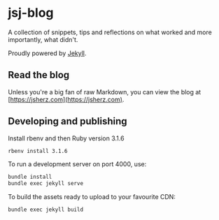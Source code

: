 # jsj-blog

A collection of snippets, tips and reflections on what worked and more importantly, what didn't.

Proudly powered by [Jekyll](https://jekyllrb.com/).

## Read the blog

Unless you're a big fan of raw Markdown, you can view the blog at [https://jsherz.com](https://jsherz.com).

## Developing and publishing

Install rbenv and then Ruby version 3.1.6

```bash
rbenv install 3.1.6
```

To run a development server on port 4000, use:

```bash
bundle install
bundle exec jekyll serve
```

To build the assets ready to upload to your favourite CDN:

```bash
bundle exec jekyll build
```
